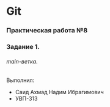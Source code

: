 # Git
### Практическая работа №8
### Задание 1.
###### main-ветка. 

Выполнил:
* Саид Ахмад Надим Ибрагимович
* УВП-313
